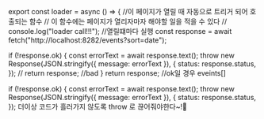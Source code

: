 export const loader = async () => {
  //이 페이지가 열릴 때 자동으로 트리거 되어 호출되는 함수
  // 이 함수에는 페이지가 열리자마자 해야할 일을 적을 수 있다
  // console.log("loader call!!!"); //열릴떄마다 실행
  const response = await fetch("http://localhost:8282/events?sort=date");

  if (!response.ok) {
    const errorText = await response.text();
    throw new Response(JSON.stringify({ message: errorText }), {
      status: response.status,
    });
    // return response; //bad
  }
  return response; //ok일 경우 eveints[]



  if (!response.ok) {
    const errorText = await response.text();
    throw new Response(JSON.stringify({ message: errorText }), {
      status: response.status,
    });
    더이상 코드가 흘러가지 않도록 throw 로 끊어줘야한다~!🌟

    